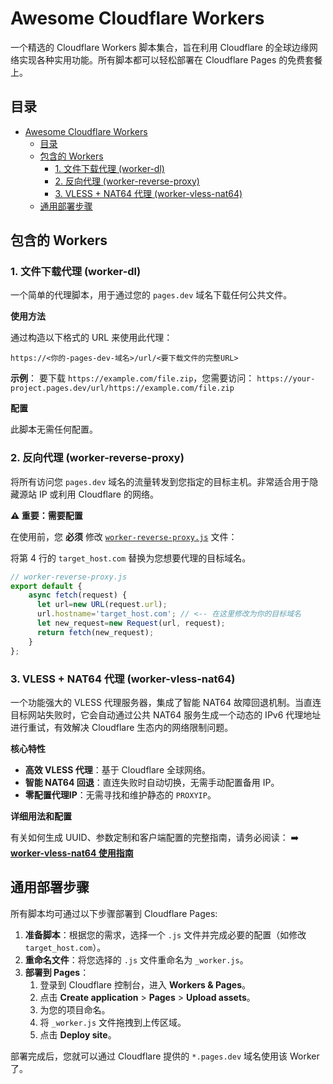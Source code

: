 # Awesome Cloudflare Workers

一个精选的 Cloudflare Workers 脚本集合，旨在利用 Cloudflare 的全球边缘网络实现各种实用功能。所有脚本都可以轻松部署在 Cloudflare Pages 的免费套餐上。

## 目录

- [Awesome Cloudflare Workers](#awesome-cloudflare-workers)
  - [目录](#目录)
  - [包含的 Workers](#包含的-workers)
    - [1. 文件下载代理 (worker-dl)](#1-文件下载代理-worker-dl)
    - [2. 反向代理 (worker-reverse-proxy)](#2-反向代理-worker-reverse-proxy)
    - [3. VLESS + NAT64 代理 (worker-vless-nat64)](#3-vless--nat64-代理-worker-vless-nat64)
  - [通用部署步骤](#通用部署步骤)

## 包含的 Workers

### 1. 文件下载代理 (worker-dl)

一个简单的代理脚本，用于通过您的 `pages.dev` 域名下载任何公共文件。

**使用方法**

通过构造以下格式的 URL 来使用此代理：

```
https://<你的-pages-dev-域名>/url/<要下载文件的完整URL>
```

**示例**：
要下载 `https://example.com/file.zip`，您需要访问：
`https://your-project.pages.dev/url/https://example.com/file.zip`

**配置**

此脚本无需任何配置。

### 2. 反向代理 (worker-reverse-proxy)

将所有访问您 `pages.dev` 域名的流量转发到您指定的目标主机。非常适合用于隐藏源站 IP 或利用 Cloudflare 的网络。

**⚠️ 重要：需要配置**

在使用前，您 **必须** 修改 [`worker-reverse-proxy.js`](c:/Users/Yulin/Documents/GitHub/awesome_cloudflare_workers/worker-reverse-proxy.js:4) 文件：

将第 4 行的 `target_host.com` 替换为您想要代理的目标域名。

```javascript
// worker-reverse-proxy.js
export default {
    async fetch(request) {
      let url=new URL(request.url);
      url.hostname='target_host.com'; // <-- 在这里修改为你的目标域名
      let new_request=new Request(url, request);
      return fetch(new_request);
    }
};
```

### 3. VLESS + NAT64 代理 (worker-vless-nat64)

一个功能强大的 VLESS 代理服务器，集成了智能 NAT64 故障回退机制。当直连目标网站失败时，它会自动通过公共 NAT64 服务生成一个动态的 IPv6 代理地址进行重试，有效解决 Cloudflare 生态内的网络限制问题。

**核心特性**

- **高效 VLESS 代理**：基于 Cloudflare 全球网络。
- **智能 NAT64 回退**：直连失败时自动切换，无需手动配置备用 IP。
- **零配置代理IP**：无需寻找和维护静态的 `PROXYIP`。

**详细用法和配置**

有关如何生成 UUID、参数定制和客户端配置的完整指南，请务必阅读：
➡️ **[worker-vless-nat64 使用指南](./worker-vless-nat64-usage.md)**

## 通用部署步骤

所有脚本均可通过以下步骤部署到 Cloudflare Pages:

1.  **准备脚本**：根据您的需求，选择一个 `.js` 文件并完成必要的配置（如修改 `target_host.com`）。
2.  **重命名文件**：将您选择的 `.js` 文件重命名为 `_worker.js`。
3.  **部署到 Pages**：
    1.  登录到 Cloudflare 控制台，进入 **Workers & Pages**。
    2.  点击 **Create application** > **Pages** > **Upload assets**。
    3.  为您的项目命名。
    4.  将 `_worker.js` 文件拖拽到上传区域。
    5.  点击 **Deploy site**。

部署完成后，您就可以通过 Cloudflare 提供的 `*.pages.dev` 域名使用该 Worker 了。
